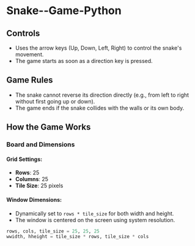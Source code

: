 # Snake--Game-Python


## Controls

- Uses the arrow keys (Up, Down, Left, Right) to control the snake's movement.
- The game starts as soon as a direction key is pressed.

## Game Rules

- The snake cannot reverse its direction directly (e.g., from left to right without first going up or down).
- The game ends if the snake collides with the walls or its own body.

## How the Game Works

### Board and Dimensions

#### Grid Settings:
- **Rows**: 25
- **Columns**: 25
- **Tile Size**: 25 pixels

#### Window Dimensions:
- Dynamically set to `rows * tile_size` for both width and height.
- The window is centered on the screen using system resolution.

```python
rows, cols, tile_size = 25, 25, 25
wwidth, hheight = tile_size * rows, tile_size * cols
```